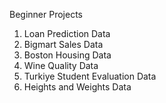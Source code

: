 Beginner Projects
1. Loan Prediction Data
2. Bigmart Sales Data
3. Boston Housing Data
4. Wine Quality Data
5. Turkiye Student Evaluation Data
6. Heights and Weights Data
